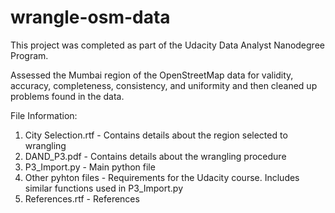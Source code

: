 # wrangle-osm-data

This project was completed as part of the Udacity Data Analyst Nanodegree Program.

Assessed the Mumbai region of the OpenStreetMap data for validity, accuracy, completeness, consistency, and uniformity and then cleaned up problems found in the data.

File Information:
<ol>
<li>City Selection.rtf - Contains details about the region selected to wrangling</li>
<li>DAND_P3.pdf - Contains details about the wrangling procedure</li>
<li>P3_Import.py - Main python file</li>
<li>Other pyhton files - Requirements for the Udacity course. Includes similar functions used in P3_Import.py</li>
<li>References.rtf - References</li>
</ol>

